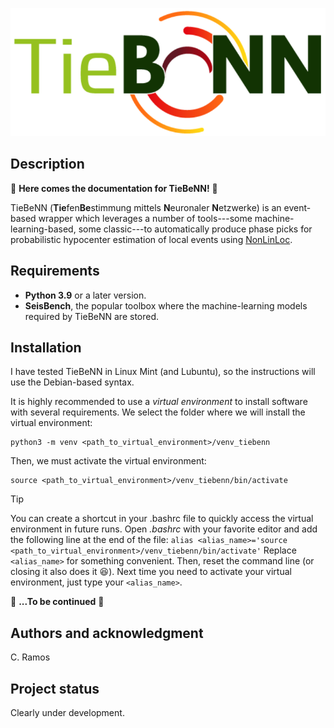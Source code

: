 <p align='center'>
  <img src='figures/tiebenn_logo.png' />
</p>

## Description

:snail: **Here comes the documentation for TieBeNN!** :snail:

TieBeNN (**Tie**fen**Be**stimmung mittels **N**euronaler **N**etzwerke) is an event-based wrapper which leverages a number of tools---some machine-learning-based, some classic---to automatically produce phase picks for probabilistic hypocenter estimation of local events using [NonLinLoc](http://alomax.free.fr/nlloc/).

## Requirements

* **Python 3.9** or a later version.
* **SeisBench**, the popular toolbox where the machine-learning models required by TieBeNN are stored.

## Installation

I have tested TieBeNN in Linux Mint (and Lubuntu), so the instructions will use the Debian-based syntax.

It is highly recommended to use a *virtual environment* to install software with several requirements. We select the folder where we will install the virtual environment:

```
python3 -m venv <path_to_virtual_environment>/venv_tiebenn
```

Then, we must activate the virtual environment:

```
source <path_to_virtual_environment>/venv_tiebenn/bin/activate
```
> [!TIP]
> You can create a shortcut in your .bashrc file to quickly access the virtual environment in future runs. Open _.bashrc_ with your favorite editor and add the following line at the end of the file:
> `alias <alias_name>='source <path_to_virtual_environment>/venv_tiebenn/bin/activate'`
> Replace `<alias_name>` for something convenient. Then, reset the command line (or closing it also does it :laughing:). Next time you need to activate your virtual environment, just type your `<alias_name>`.

:snail: **...To be continued** :snail:

## Authors and acknowledgment
C. Ramos

## Project status
Clearly under development.
